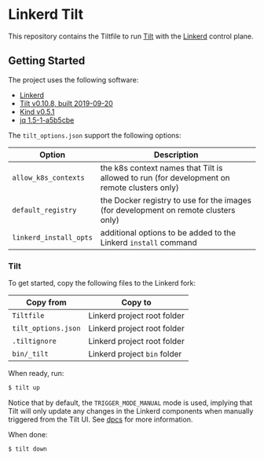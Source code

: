 # Linkerd Tilt
This repository contains the Tiltfile to run [Tilt](https://docs.tilt.dev/welcome_to_tilt.html) with the [Linkerd](https://linkerd.io/) control plane.

## Getting Started
The project uses the following software:

* [Linkerd](https://linkerd.io/2/tasks/install/)
* [Tilt v0.10.8, built 2019-09-20](https://docs.tilt.dev/install.html)
* [Kind v0.5.1](https://kind.sigs.k8s.io)
* [jq 1.5-1-a5b5cbe](https://stedolan.github.io/jq/)

The `tilt_options.json` support the following options:

Option                 | Description
---------------------- | -----------------------------------------
`allow_k8s_contexts`   | the k8s context names that Tilt is allowed to run (for development on remote clusters only)
`default_registry`     | the Docker registry to use for the images (for development on remote clusters only)
`linkerd_install_opts` | additional options to be added to the Linkerd `install` command

### Tilt
To get started, copy the following files to the Linkerd fork:

Copy from           | Copy to
------------------- | ------
`Tiltfile`          | Linkerd project root folder
`tilt_options.json` | Linkerd project root folder
`.tiltignore`       | Linkerd project root folder
`bin/_tilt`         | Linkerd project `bin` folder

When ready, run:
```sh
$ tilt up
```
Notice that by default, the `TRIGGER_MODE_MANUAL` mode is used, implying that
Tilt will only update any changes in the Linkerd components when manually
triggered from the Tilt UI. See [dpcs](https://docs.tilt.dev/manual_update_control.html)
for more information.

When done:
```sh
$ tilt down
```
